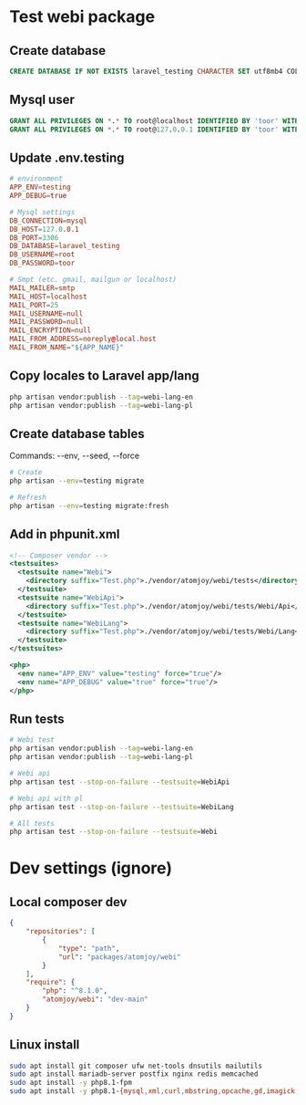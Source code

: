 # Test webi package

## Create database

```sql
CREATE DATABASE IF NOT EXISTS laravel_testing CHARACTER SET utf8mb4 COLLATE utf8mb4_unicode_ci;
```

## Mysql user

```sql
GRANT ALL PRIVILEGES ON *.* TO root@localhost IDENTIFIED BY 'toor' WITH GRANT OPTION;
GRANT ALL PRIVILEGES ON *.* TO root@127.0.0.1 IDENTIFIED BY 'toor' WITH GRANT OPTION;
```

## Update .env.testing

```conf
# environment
APP_ENV=testing
APP_DEBUG=true

# Mysql settings
DB_CONNECTION=mysql
DB_HOST=127.0.0.1
DB_PORT=3306
DB_DATABASE=laravel_testing
DB_USERNAME=root
DB_PASSWORD=toor

# Smpt (etc. gmail, mailgun or localhost)
MAIL_MAILER=smtp
MAIL_HOST=localhost
MAIL_PORT=25
MAIL_USERNAME=null
MAIL_PASSWORD=null
MAIL_ENCRYPTION=null
MAIL_FROM_ADDRESS=noreply@local.host
MAIL_FROM_NAME="${APP_NAME}"
```

## Copy locales to Laravel app/lang

```sh
php artisan vendor:publish --tag=webi-lang-en
php artisan vendor:publish --tag=webi-lang-pl
```

## Create database tables

Commands: --env, --seed, --force

```sh
# Create
php artisan --env=testing migrate

# Refresh
php artisan --env=testing migrate:fresh
```

## Add in phpunit.xml

```xml
<!-- Composer vendor -->
<testsuites>
  <testsuite name="Webi">
    <directory suffix="Test.php">./vendor/atomjoy/webi/tests</directory>
  </testsuite>
  <testsuite name="WebiApi">
    <directory suffix="Test.php">./vendor/atomjoy/webi/tests/Webi/Api</directory>
  </testsuite>
  <testsuite name="WebiLang">
    <directory suffix="Test.php">./vendor/atomjoy/webi/tests/Webi/Lang</directory>
  </testsuite>
</testsuites>

<php>
  <env name="APP_ENV" value="testing" force="true"/>
  <env name="APP_DEBUG" value="true" force="true"/>
</php>
```

## Run tests

```sh
# Webi test
php artisan vendor:publish --tag=webi-lang-en
php artisan vendor:publish --tag=webi-lang-pl

# Webi api
php artisan test --stop-on-failure --testsuite=WebiApi

# Webi api with pl
php artisan test --stop-on-failure --testsuite=WebiLang

# All tests
php artisan test --stop-on-failure --testsuite=Webi
```

# Dev settings (ignore)

## Local composer dev

```json
{
	"repositories": [
		{
			"type": "path",
			"url": "packages/atomjoy/webi"
		}
	],
	"require": {
		"php": "^8.1.0",
		"atomjoy/webi": "dev-main"
	}
}
```

## Linux install

```sh
sudo apt install git composer ufw net-tools dnsutils mailutils
sudo apt install mariadb-server postfix nginx redis memcached
sudo apt install -y php8.1-fpm
sudo apt install -y php8.1-{mysql,xml,curl,mbstring,opcache,gd,imagick,imap,bcmath,bz2,zip,intl,redis,memcache,memcached}
```
